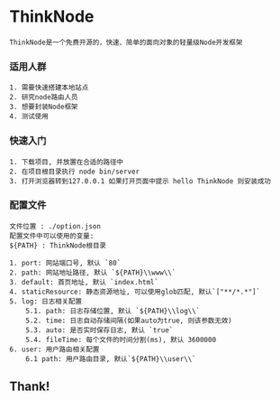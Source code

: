 # ThinkNode
	ThinkNode是一个免费开源的，快速、简单的面向对象的轻量级Node开发框架

### 适用人群
	1. 需要快速搭建本地站点
	2. 研究node路由人员
	3. 想要封装Node框架
	4. 测试使用

### 快速入门
	1. 下载项目, 并放置在合适的路径中
	2. 在项目根目录执行 node bin/server
	3. 打开浏览器转到127.0.0.1 如果打开页面中提示 hello ThinkNode 则安装成功

### 配置文件 
	文件位置 : ./option.json
	配置文件中可以使用的变量:
	${PATH} : ThinkNode根目录

	1. port: 网站端口号, 默认 `80`
	2. path: 网站地址路径, 默认 `${PATH}\\www\\`
	3. default: 首页地址, 默认 `index.html`
	4. staticResource: 静态资源地址, 可以使用glob匹配, 默认`["**/*.*"]`
	5. log: 日志相关配置
		5.1. path: 日志存储位置, 默认 `${PATH}\\log\\`
		5.2. time: 日志自动存储间隔(如果auto为true, 则该参数无效)
		5.3. auto: 是否实时保存日志, 默认 `true`
		5.4. fileTime: 每个文件的时间分割(ms), 默认 3600000
    6. user: 用户路由相关配置
		6.1 path: 用户路由目录, 默认`${PATH}\\user\\`
 
## Thank!